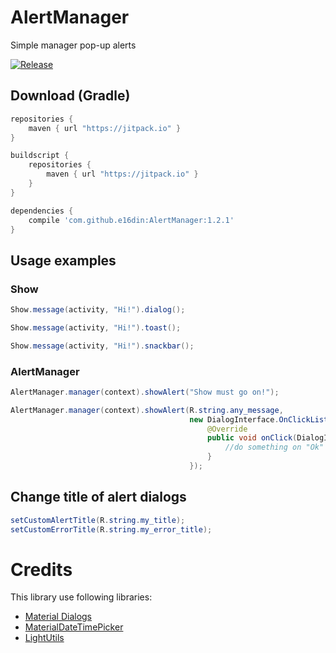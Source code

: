 # AlertManager
Simple manager pop-up alerts

[![Release](https://jitpack.io/v/e16din/AlertManager.svg)](https://jitpack.io/#e16din/AlertManager)

## Download (Gradle)

```groovy
repositories {
    maven { url "https://jitpack.io" }
}

buildscript {
    repositories {
        maven { url "https://jitpack.io" }
    }
}

dependencies {
    compile 'com.github.e16din:AlertManager:1.2.1'
}
```

## Usage examples
### Show
```java
Show.message(activity, "Hi!").dialog();

Show.message(activity, "Hi!").toast();

Show.message(activity, "Hi!").snackbar();
```
### AlertManager
```java
AlertManager.manager(context).showAlert("Show must go on!");

AlertManager.manager(context).showAlert(R.string.any_message,
                                        new DialogInterface.OnClickListener() {
                                            @Override
                                            public void onClick(DialogInterface dialog, int which) {
                                                //do something on "Ok" button click
                                            }
                                        });
```

## Change title of alert dialogs
```java
setCustomAlertTitle(R.string.my_title);
setCustomErrorTitle(R.string.my_error_title);
```

# Credits
This library use following libraries:
* [Material Dialogs](https://github.com/afollestad/material-dialogs)
* [MaterialDateTimePicker](https://github.com/wdullaer/MaterialDateTimePicker)
* [LightUtils](https://github.com/e16din/LightUtils)